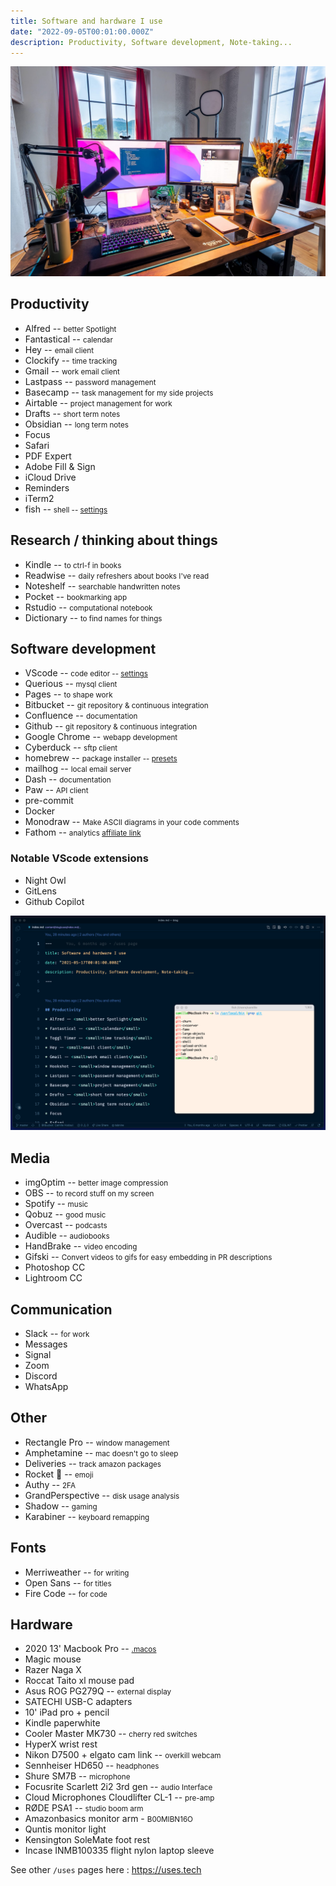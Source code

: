 ```yaml
---
title: Software and hardware I use
date: "2022-09-05T00:01:00.000Z"
description: Productivity, Software development, Note-taking...
---
```


![My desk](desk2022.jpg)
## Productivity
* Alfred -- <small>better Spotlight</small>
* Fantastical -- <small>calendar</small>
* Hey -- <small>email client</small>
* Clockify -- <small>time tracking</small>
* Gmail -- <small>work email client</small>
* Lastpass -- <small>password management</small>
* Basecamp -- <small>task management for my side projects</small>
* Airtable -- <small>project management for work</small>
* Drafts -- <small>short term notes</small>
* Obsidian -- <small>long term notes</small>
* Focus
* Safari
* PDF Expert
* Adobe Fill & Sign
* iCloud Drive
* Reminders
* iTerm2
* fish -- <small>shell -- [settings](https://github.com/camille-hdl/configFiles/blob/master/config.fish)</small>

## Research / thinking about things
* Kindle -- <small>to ctrl-f in books</small>
* Readwise -- <small>daily refreshers about books I've read</small>
* Noteshelf -- <small>searchable handwritten notes</small>
* Pocket -- <small>bookmarking app</small>
* Rstudio -- <small>computational notebook</small>
* Dictionary -- <small>to find names for things</small>

## Software development
* VScode -- <small>code editor -- [settings](https://github.com/camille-hdl/configFiles/blob/master/vscode-settings.json)</small>
* Querious -- <small>mysql client</small>
* Pages -- <small>to shape work</small>
* Bitbucket -- <small>git repository & continuous integration</small>
* Confluence -- <small>documentation</small>
* Github -- <small>git repository & continuous integration</small>
* Google Chrome -- <small>webapp development</small>
* Cyberduck -- <small>sftp client</small>
* homebrew -- <small>package installer -- [presets](https://github.com/camille-hdl/configFiles/blob/master/brew.sh)</small>
* mailhog -- <small>local email server</small>
* Dash -- <small>documentation</small>
* Paw -- <small>API client</small>
* pre-commit
* Docker
* Monodraw -- <small>Make ASCII diagrams in your code comments</small>
* Fathom -- <small>analytics [affiliate link](https://usefathom.com/ref/HV9NG1)</small>

### Notable VScode extensions
* Night Owl
* GitLens
* Github Copilot

![VSCode and iTerm2](vscode_and_iterm.png)

## Media
* imgOptim -- <small>better image compression</small>
* OBS -- <small>to record stuff on my screen</small>
* Spotify -- <small>music</small>
* Qobuz -- <small>good music</small>
* Overcast -- <small>podcasts</small>
* Audible -- <small>audiobooks</small>
* HandBrake -- <small>video encoding</small>
* Gifski -- <small>Convert videos to gifs for easy embedding in PR descriptions</small>
* Photoshop CC
* Lightroom CC

## Communication
* Slack -- <small>for work</small>
* Messages
* Signal
* Zoom
* Discord
* WhatsApp

## Other
* Rectangle Pro -- <small>window management</small>
* Amphetamine -- <small>mac doesn't go to sleep</small>
* Deliveries -- <small>track amazon packages</small>
* Rocket 🚀 -- <small>emoji</small>
* Authy -- <small>2FA</small>
* GrandPerspective -- <small>disk usage analysis</small>
* Shadow -- <small>gaming</small>
* Karabiner -- <small>keyboard remapping</small>

## Fonts
* Merriweather -- <small>for writing</small>
* Open Sans -- <small>for titles</small>
* Fire Code -- <small>for code</small>

## Hardware
* 2020 13' Macbook Pro  -- <small>[.macos](https://github.com/camille-hdl/configFiles/blob/master/.macos)</small>
* Magic mouse
* Razer Naga X
* Roccat Taito xl mouse pad
* Asus ROG PG279Q -- <small>external display</small>
* SATECHI USB-C adapters
* 10' iPad pro + pencil
* Kindle paperwhite
* Cooler Master MK730 -- <small>cherry red switches</small>
* HyperX wrist rest
* Nikon D7500 + elgato cam link -- <small>overkill webcam</small>
* Sennheiser HD650 -- <small>headphones</small>
* Shure SM7B -- <small>microphone</small>
* Focusrite Scarlett 2i2 3rd gen -- <small>audio Interface</small>
* Cloud Microphones Cloudlifter CL-1 -- <small>pre-amp</small>
* RØDE PSA1 -- <small>studio boom arm</small>
* Amazonbasics monitor arm - <small>B00MIBN16O</small>
* Quntis monitor light
* Kensington SoleMate foot rest
* Incase INMB100335 flight nylon laptop sleeve

See other `/uses` pages here : https://uses.tech
